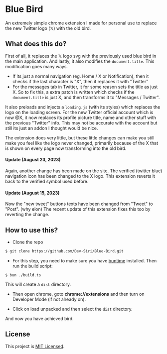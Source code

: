 # Blue Bird

An extremely simple chrome extension I made for personal use to replace the new Twitter logo (𝕏) with the old bird.

## What does this do?

First of all, it replaces the 𝕏 logo svg with the previously used blue bird in the main application. And lastly, it also modifies the `document.title`. This modification goes many ways.

- If its just a normal navigation (eg. Home / X or Notification), then it checks if the last character is "X", then it replaces it with "Twitter"
- For the messages tab in Twitter, it for some reason sets the title as just X. So to fix this, a extra patch is written which checks if the `document.title` is just X, and then transforms it to "Messages / Twitter".

It also preloads and injects a `loading.js` (with its styles) which replaces the logo on the loading screen.
For the new Twitter official account which is now @X, it now replaces its profile picture title, name and other stuff with the previous "Twitter" info. This may not be accurate with the account but still its just an addon I thought would be nice.

The extension does very little, but these little changes can make you still make you feel like the logo never changed, primarily because of the X that is shown on every page now transforming into the old bird.

#### Update (August 23, 2023)

Again, another change has been made on the site. The verified (twitter blue) navigation icon has been changed to the X logo. This extension reverts it back to the verified symbol used before.

#### Update (August 15, 2023)

Now the "new tweet" buttons texts have been changed from "Tweet" to "Post". (why elon) The recent update of this extension fixes this too by reverting the change.

## How to use this?

- Clone the repo

```sh
$ git clone https://github.com/Dev-Siri/Blue-Bird.git
```

- For this step, you need to make sure you have [buntime](https://bun.sh) installed. Then run the build script:

```
$ bun ./build.ts
```

This will create a `dist` directory.

- Then open chrome, goto **chrome://extensions** and then turn on Developer Mode (if not already on).

- Click on load unpacked and then select the `dist` directory.

And now you have achieved bird.

## License

This project is [MIT Licensed](LICENSE).
